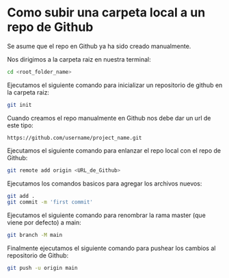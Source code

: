
# Como subir una carpeta local a un repo de Github

Se asume que el repo en Github ya ha sido creado manualmente.

Nos dirigimos a la carpeta raiz en nuestra terminal:

```bash
cd <root_folder_name>
```
Ejecutamos el siguiente comando para inicializar un repositorio de github en la carpeta raiz:

```bash
git init
```

Cuando creamos el repo manualmente en Github nos debe dar un url de este tipo:

```http
https://github.com/username/project_name.git
```

Ejecutamos el siguiente comando para enlanzar el repo local con el repo de Github:

```bash
git remote add origin <URL_de_Github>
```

Ejecutamos los comandos basicos para agregar los archivos nuevos:

```bash
git add .
git commit -m 'first commit'
```

Ejecutamos el siguiente comando para renombrar la rama master (que viene por defecto) a main:

```bash
git branch -M main
```

Finalmente ejecutamos el siguiente comando para pushear los cambios al repositorio de Github:

```bash
git push -u origin main
```



